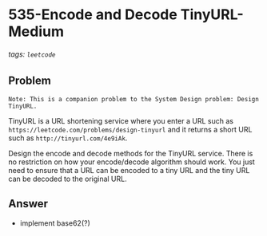 # 535-Encode and Decode TinyURL-Medium
###### tags: `leetcode`
## Problem
`Note: This is a companion problem to the System Design problem: Design TinyURL.`

TinyURL is a URL shortening service where you enter a URL such as `https://leetcode.com/problems/design-tinyurl` and it returns a short URL such as `http://tinyurl.com/4e9iAk`.

Design the encode and decode methods for the TinyURL service. There is no restriction on how your encode/decode algorithm should work. You just need to ensure that a URL can be encoded to a tiny URL and the tiny URL can be decoded to the original URL.


## Answer
- implement base62(?)
